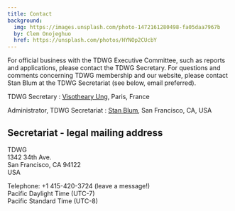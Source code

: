 ```yaml
---
title: Contact
background:
  img: https://images.unsplash.com/photo-1472161280498-fa05daa7967b
  by: Clem Onojeghuo
  href: https://unsplash.com/photos/HYNOp2CUcbY
---
```


For official business with the TDWG Executive Committee, such as reports and applications, please contact the TDWG Secretary. For questions and comments concerning TDWG membership and our website, please contact Stan Blum at the TDWG Secretariat (see below, email preferred).

TDWG Secretary
: [Visotheary Ung](mailto:secretary@tdwg.org), Paris, France

Administrator, TDWG Secretariat
: [Stan Blum](mailto:secretariat@tdwg.org), San Francisco, CA, USA

## Secretariat - legal mailing address

TDWG  
1342 34th Ave.  
San Francisco, CA 94122  
USA

Telephone: +1 415-420-3724 (leave a message!)  
Pacific Daylight Time (UTC-7)  
Pacific Standard Time (UTC-8)
